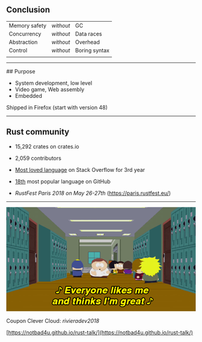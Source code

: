 ## Conclusion

| | | |
| --- | :---: | --- |
| Memory safety | _without_ | GC |
| Concurrency | _without_ | Data races |
| Abstraction | _without_ | Overhead |
| Control | _without_ | Boring syntax |
| | | |
<!-- .element: class="headless no-border" -->

---

## Purpose

* System development, low level
* Video game, Web assembly
* Embedded

Shipped in Firefox (start with version 48) <!-- .element: style="margin-top:5%" -->

---

## Rust community

* 15,292 crates on crates.io

* 2,059 contributors

* [Most loved language](https://insights.stackoverflow.com/survey/2018/#technology-most-loved-dreaded-and-wanted-languages) on Stack Overflow for 3rd year

* [18th](https://blog.sourced.tech/post/language_migrations/#most-popular-languages-on-github) most popular language on GitHub

* _RustFest Paris 2018 on May 26-27th_ (https://paris.rustfest.eu/)

---

![love_me](assets/img/love_me.gif)

Coupon Clever Cloud: *rivieradev2018*

[https://notbad4u.github.io/rust-talk/](https://notbad4u.github.io/rust-talk/)